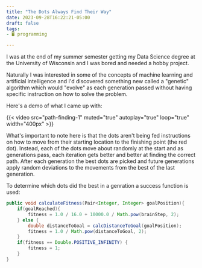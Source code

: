 ```yaml
---
title: "The Dots Always Find Their Way"
date: 2023-09-28T16:22:21-05:00
draft: false
tags:
- 🖥️ programming

---
```


I was at the end of my summer semester getting my Data Science degree at the University of Wisconsin and I was bored and needed a hobby project.

Naturally I was interested in some of the concepts of machine learning and artificial intelligence and I'd discovered something new called a "genetic" algorithm which would "evolve" as each generation passed without having specific instruction on how to solve the problem.

Here's a demo of what I came up with:

{{< video src="path-finding-1" muted="true" autoplay="true" loop="true" width="400px" >}}

What's important to note here is that the dots aren't being fed instructions on how to move from their starting location to the finishing point (the red dot). Instead, each of the dots move about randomly at the start and as generations pass, each iteration gets better and better at finding the correct path. After each generation the best dots are picked and future generations apply random deviations to the movements from the best of the last generation.

To determine which dots did the best in a genration a success function is used:

```java
public void calculateFitness(Pair<Integer, Integer> goalPosition){
    if(goalReached){
        fitness = 1.0 / 16.0 + 10000.0 / Math.pow(brainStep, 2);
    } else {
        double distanceToGoal = calcDistanceToGoal(goalPosition);
        fitness = 1.0 / Math.pow(distanceToGoal, 2);
    }
    if(fitness == Double.POSITIVE_INFINITY) {
        fitness = 1;
    }
}
```
